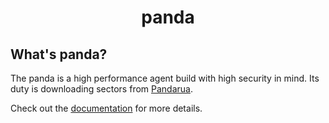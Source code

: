 <h1 align="center">panda</h1>

## What's panda?

The panda is a high performance agent build with high security in mind. Its duty is downloading sectors from [Pandarua](https://pandarua.greaterheat.com).

Check out the [documentation](https://pandarua-docs.vercel.app/docs/getting-start.html#download-the-sectors) for more details.
